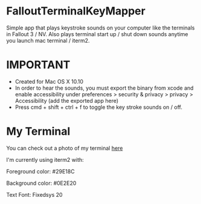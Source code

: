 # FalloutTerminalKeyMapper
Simple app that plays keystroke sounds on your computer like the terminals in Fallout 3 / NV. Also plays terminal start up / shut down sounds anytime you launch mac terminal / iterm2.

# IMPORTANT
- Created for Mac OS X 10.10
- In order to hear the sounds, you must export the binary from xcode and enable accessibility under preferences > security & privacy > privacy > Accessibility (add the exported app here)
- Press cmd + shift + ctrl + f to toggle the key stroke sounds on / off.

# My Terminal
You can check out a photo of my terminal
[here](http://i.imgur.com/hzIx86R.png)

I'm currently using iterm2 with:

Foreground color: #29E18C

Background color: #0E2E20

Text Font: Fixedsys 20
